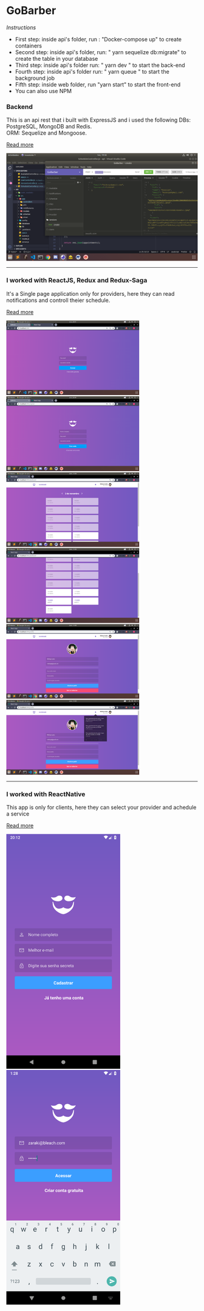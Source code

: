 <h1>GoBarber</h1>

<i>Instructions</i>
<ul>
  <li>First step: inside api's folder, run : "Docker-compose up"  to create containers</li>
  <li>Second step: inside api's folder,  run: " yarn sequelize db:migrate" to create the table in your database</li>
  <li>Third step: inside api's folder run: " yarn dev " to start the back-end</li>
  <li>Fourth step: inside api's folder run: " yarn queue " to start the background job</li>
  <li>Fifth step: inside web folder, run "yarn start" to start the front-end</li>
  <li> You can also use NPM</li>
</ul>
<h3>Backend</h3>
<p>This is an api rest that i built with ExpressJS and i used the following DBs: <br>
PostgreSQL, MongoDB and Redis.<br>
ORM: Sequelize and Mongoose. <p>
<a href="https://github.com/jonathanwdev/GoBarber/tree/master/api">Read more</a><br>
  <p>
    <img src="zImages/backend.png" with="450">
  </p>
 <hr>

 <h3>I worked with ReactJS, Redux and Redux-Saga</h3>
 <p>It's a Single page application only for providers, here they can read notifications and controll theier schedule.</p>
 <a href="https://github.com/jonathanwdev/GoBarber/tree/master/web">Read more</a><br>
 <p>
  <img src="zImages/print1.png" width="350">
  <img src="zImages/print2.png" width="350">
  <img src="zImages/print3.png" width="350">
  <img src="zImages/print4.png" width="350">
  <img src="zImages/print5.png" width="350">
  <img src="zImages/print6.png" width="350">
 </p>

 <hr>

<h3>I worked with ReactNative</h3>
<p>This app is only for clients, here they can select your provider and achedule a service</p>
<a href="https://github.com/jonathanwdev/GoBarber/tree/master/mobile">Read more</a><br>

 <p>
  <img src="zImages/mobile1.png" width="300">
  <img src="zImages/mobile2.png" width="300"> 
 </p>
